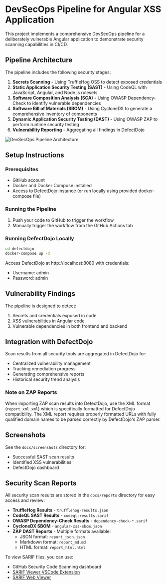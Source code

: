 # DevSecOps Pipeline for Angular XSS Application

This project implements a comprehensive DevSecOps pipeline for a deliberately vulnerable Angular application to demonstrate security scanning capabilities in CI/CD.

## Pipeline Architecture

The pipeline includes the following security stages:

1. **Secrets Scanning** - Using TruffleHog OSS to detect exposed credentials
2. **Static Application Security Testing (SAST)** - Using CodeQL with JavaScript, Angular, and Node.js rulesets
3. **Software Composition Analysis (SCA)** - Using OWASP Dependency-Check to identify vulnerable dependencies
4. **Software Bill of Materials (SBOM)** - Using CycloneDX to generate a comprehensive inventory of components
5. **Dynamic Application Security Testing (DAST)** - Using OWASP ZAP to perform runtime security testing
6. **Vulnerability Reporting** - Aggregating all findings in DefectDojo

![DevSecOps Pipeline Architecture](./docs/images/pipeline-architecture.png)

## Setup Instructions

### Prerequisites

- GitHub account
- Docker and Docker Compose installed
- Access to DefectDojo instance (or run locally using provided docker-compose file)

### Running the Pipeline

1. Push your code to GitHub to trigger the workflow
2. Manually trigger the workflow from the GitHub Actions tab

### Running DefectDojo Locally

```bash
cd defectdojo
docker-compose up -d
```

Access DefectDojo at http://localhost:8080 with credentials:
- Username: admin
- Password: admin

## Vulnerability Findings

The pipeline is designed to detect:

1. Secrets and credentials exposed in code
2. XSS vulnerabilities in Angular code
3. Vulnerable dependencies in both frontend and backend

## Integration with DefectDojo

Scan results from all security tools are aggregated in DefectDojo for:
- Centralized vulnerability management
- Tracking remediation progress
- Generating comprehensive reports
- Historical security trend analysis

### Note on ZAP Reports
When importing ZAP scan results into DefectDojo, use the XML format (`report_xml.xml`) which is specifically formatted for DefectDojo compatibility. The XML report requires properly formatted URLs with fully qualified domain names to be parsed correctly by DefectDojo's ZAP parser.

## Screenshots

See the `docs/screenshots` directory for:
- Successful SAST scan results
- Identified XSS vulnerabilities
- DefectDojo dashboard

## Security Scan Reports

All security scan results are stored in the `docs/reports` directory for easy access and review:

- **TruffleHog Results** - `trufflehog-results.json`
- **CodeQL SAST Results** - `codeql-results.sarif`
- **OWASP Dependency-Check Results** - `dependency-check-*.sarif`
- **CycloneDX SBOM** - `angular-xss-sbom.json`
- **ZAP DAST Reports** - Multiple formats available:
  - JSON format: `report_json.json`
  - Markdown format: `report_md.md`
  - HTML format: `report_html.html` 


To view SARIF files, you can use:
- GitHub Security Code Scanning dashboard
- [SARIF Viewer VSCode Extension](https://marketplace.visualstudio.com/items?itemName=MS-SarifVSCode.sarif-viewer)
- [SARIF Web Viewer](https://microsoft.github.io/sarif-web-component/)
